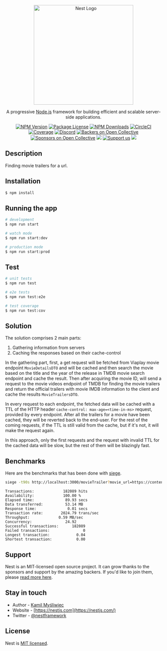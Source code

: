 <p align="center">
  <a href="http://nestjs.com/" target="blank"><img src="https://nestjs.com/img/logo_text.svg" width="320" alt="Nest Logo" /></a>
</p>

[circleci-image]: https://img.shields.io/circleci/build/github/nestjs/nest/master?token=abc123def456
[circleci-url]: https://circleci.com/gh/nestjs/nest

  <p align="center">A progressive <a href="http://nodejs.org" target="_blank">Node.js</a> framework for building efficient and scalable server-side applications.</p>
    <p align="center">
<a href="https://www.npmjs.com/~nestjscore" target="_blank"><img src="https://img.shields.io/npm/v/@nestjs/core.svg" alt="NPM Version" /></a>
<a href="https://www.npmjs.com/~nestjscore" target="_blank"><img src="https://img.shields.io/npm/l/@nestjs/core.svg" alt="Package License" /></a>
<a href="https://www.npmjs.com/~nestjscore" target="_blank"><img src="https://img.shields.io/npm/dm/@nestjs/common.svg" alt="NPM Downloads" /></a>
<a href="https://circleci.com/gh/nestjs/nest" target="_blank"><img src="https://img.shields.io/circleci/build/github/nestjs/nest/master" alt="CircleCI" /></a>
<a href="https://coveralls.io/github/nestjs/nest?branch=master" target="_blank"><img src="https://coveralls.io/repos/github/nestjs/nest/badge.svg?branch=master#9" alt="Coverage" /></a>
<a href="https://discord.gg/G7Qnnhy" target="_blank"><img src="https://img.shields.io/badge/discord-online-brightgreen.svg" alt="Discord"/></a>
<a href="https://opencollective.com/nest#backer" target="_blank"><img src="https://opencollective.com/nest/backers/badge.svg" alt="Backers on Open Collective" /></a>
<a href="https://opencollective.com/nest#sponsor" target="_blank"><img src="https://opencollective.com/nest/sponsors/badge.svg" alt="Sponsors on Open Collective" /></a>
  <a href="https://paypal.me/kamilmysliwiec" target="_blank"><img src="https://img.shields.io/badge/Donate-PayPal-ff3f59.svg"/></a>
    <a href="https://opencollective.com/nest#sponsor"  target="_blank"><img src="https://img.shields.io/badge/Support%20us-Open%20Collective-41B883.svg" alt="Support us"></a>
  <a href="https://twitter.com/nestframework" target="_blank"><img src="https://img.shields.io/twitter/follow/nestframework.svg?style=social&label=Follow"></a>
</p>
  <!--[![Backers on Open Collective](https://opencollective.com/nest/backers/badge.svg)](https://opencollective.com/nest#backer)
  [![Sponsors on Open Collective](https://opencollective.com/nest/sponsors/badge.svg)](https://opencollective.com/nest#sponsor)-->

## Description

Finding movie trailers for a url.

## Installation

```bash
$ npm install
```

## Running the app

```bash
# development
$ npm run start

# watch mode
$ npm run start:dev

# production mode
$ npm run start:prod
```

## Test

```bash
# unit tests
$ npm run test

# e2e tests
$ npm run test:e2e

# test coverage
$ npm run test:cov
```

## Solution

The solution comprises 2 main parts:

1. Gathering information from servers
2. Caching the responses based on their cache-control

In the gathering part, first, a get request will be fetched from Viaplay movie endpoint `MovieDetailsDTO` and will be cached and then search the movie based on the title and the year of the release in TMDB movie search endpoint and cache the result. Then after acquiring the movie ID, will send a request to the movie videos endpoint of TMDB for finding the movie trailers and return the official trailers with movie IMDB information to the client and cache the results `MovieTrailersDTO`. 

In every request to each endpoint, the fetched data will be cached with a TTL of the HTTP header `cache-control: max-age=<time-in-ms>` request, provided by every endpoint. After all the trailers for a movie have been cached, they will be reverted back to the end-user. For the rest of the coming requests, if the TTL is still valid from the cache, but if it's not, it will make the request again.

In this approach, only the first requests and the request with invalid TTL for the cached data will be slow, but the rest of them will be blazingly fast.

## Benchmarks

Here are the benchmarks that has been done with <a href="https://www.joedog.org/siege-manual/" target="_blank">siege</a>.

```bash
siege -t90s http://localhost:3000/movieTrailer?movie_url=https://content.viaplay.se/pc-se/film/focus-2015
```

```
Transactions:		      182089 hits
Availability:		      100.00 %
Elapsed time:		       89.93 secs
Data transferred:	       53.14 MB
Response time:		        0.01 secs
Transaction rate:	     2024.79 trans/sec
Throughput:		        0.59 MB/sec
Concurrency:		       24.92
Successful transactions:      182089
Failed transactions:	           0
Longest transaction:	        0.04
Shortest transaction:	        0.00

```

## Support

Nest is an MIT-licensed open source project. It can grow thanks to the sponsors and support by the amazing backers. If you'd like to join them, please [read more here](https://docs.nestjs.com/support).

## Stay in touch

- Author - [Kamil Myśliwiec](https://kamilmysliwiec.com)
- Website - [https://nestjs.com](https://nestjs.com/)
- Twitter - [@nestframework](https://twitter.com/nestframework)

## License

Nest is [MIT licensed](LICENSE).

